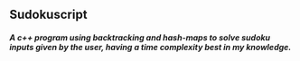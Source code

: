 ## Sudokuscript

##### A c++ program using backtracking and hash-maps to solve sudoku inputs given by the user, having a time complexity best in my knowledge.
